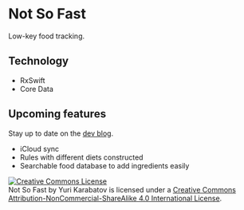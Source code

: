 # Not So Fast

Low-key food tracking.

## Technology

* RxSwift
* Core Data

## Upcoming features

Stay up to date on the [dev blog](http://yurikarabatov.com/en/tags/not-so-fast/).

* iCloud sync
* Rules with different diets constructed
* Searchable food database to add ingredients easily

<a rel="license" href="http://creativecommons.org/licenses/by-nc-sa/4.0/"><img alt="Creative Commons License" style="border-width:0" src="https://i.creativecommons.org/l/by-nc-sa/4.0/88x31.png" /></a><br /><span xmlns:dct="http://purl.org/dc/terms/" property="dct:title">Not So Fast</span> by <span xmlns:cc="http://creativecommons.org/ns#" property="cc:attributionName">Yuri Karabatov</span> is licensed under a <a rel="license" href="http://creativecommons.org/licenses/by-nc-sa/4.0/">Creative Commons Attribution-NonCommercial-ShareAlike 4.0 International License</a>.
